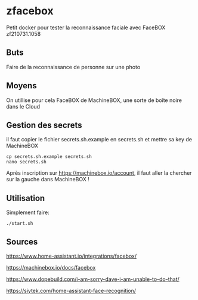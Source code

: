 # zfacebox
Petit docker pour tester la reconnaissance faciale avec FaceBOX
zf210731.1058


## Buts
Faire de la reconnaissance de personne sur une photo


## Moyens
On utillise pour cela FaceBOX de MachineBOX, une sorte de boîte noire dans le Cloud


## Gestion des secrets
il faut copier le fichier secrets.sh.example en secrets.sh et mettre sa key de MachineBOX
```
cp secrets.sh.example secrets.sh
nano secrets.sh
```

Après inscription sur https://machinebox.io/account, il faut aller la chercher sur la gauche dans MachineBOX !


## Utilisation
Simplement faire:
```
./start.sh
```



## Sources
https://www.home-assistant.io/integrations/facebox/

https://machinebox.io/docs/facebox

https://www.dopebuild.com/i-am-sorry-dave-i-am-unable-to-do-that/

https://siytek.com/home-assistant-face-recognition/

